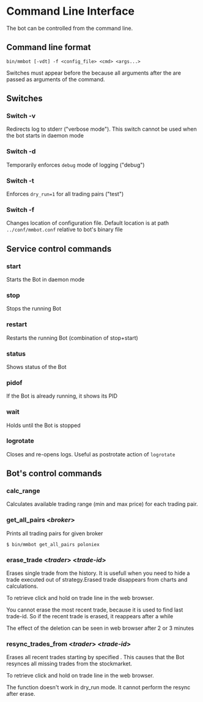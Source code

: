 # Command Line Interface

The bot can be controlled from the command line. 

## Command line format

```
bin/mmbot [-vdt] -f <config_file> <cmd> <args...>
```

Switches must appear before the <cmd> because all arguments after the <cmd> are passed as arguments of the command.

## Switches

### Switch -v

Redirects log to stderr ("verbose mode"). This switch cannot be used when the bot starts in daemon mode

### Switch -d

Temporarily enforces `debug` mode of logging ("debug")

### Switch -t

Enforces `dry_run=1` for all trading pairs ("test")

### Switch -f

Changes location of configuration file. Default location is at path `../conf/mmbot.conf` relative to bot's binary file

## Service control commands

### start

Starts the Bot in daemon mode

### stop

Stops the running Bot 

### restart

Restarts the running Bot (combination of stop+start)

### status

Shows status of the Bot

### pidof

If the Bot is already running, it shows its PID

### wait

Holds until the Bot is stopped

### logrotate

Closes and re-opens logs. Useful as postrotate action of `logrotate`

## Bot's control commands

### calc_range

Calculates available trading range (min and max price) for each trading pair. 

### get\_all\_pairs <_broker_>

Prints all trading pairs for given broker

```
$ bin/mmbot get_all_pairs poloniex
```

### erase\_trade <_trader_> <_trade-id_>

Erases single trade from the history. It is usefull when you need to hide a trade
executed out of strategy.Erased trade disappears from charts and calculations.

To retrieve <trade-id> click and hold on trade line in the web browser. 

You cannot erase the most recent trade, because it is used to find last trade-id. So if the recent trade is erased, it reappears after a while

The effect of the deletion can be seen in web browser after 2 or 3 minutes

### resync\_trades\_from <_trader_> <_trade-id_>

Erases all recent trades starting by specified <trade-id>. This causes that the Bot resynces all missing trades from the stockmarket. 

To retrieve <trade-id> click and hold on trade line in the web browser. 

The function doesn't work in dry_run mode. It cannot perform the resync after erase.

  